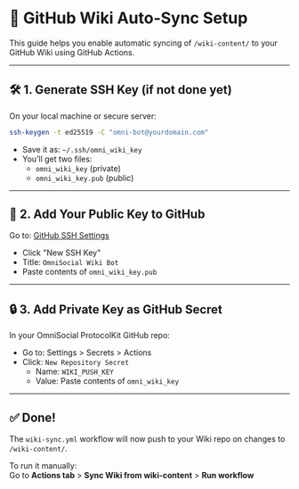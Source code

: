 # 🔐 GitHub Wiki Auto-Sync Setup

This guide helps you enable automatic syncing of `/wiki-content/` to your GitHub Wiki using GitHub Actions.

---

## 🛠️ 1. Generate SSH Key (if not done yet)

On your local machine or secure server:

```bash
ssh-keygen -t ed25519 -C "omni-bot@yourdomain.com"
```

- Save it as: `~/.ssh/omni_wiki_key`
- You’ll get two files:
  - `omni_wiki_key` (private)
  - `omni_wiki_key.pub` (public)

---

## 🔐 2. Add Your Public Key to GitHub

Go to: [GitHub SSH Settings](https://github.com/settings/keys)

- Click "New SSH Key"
- Title: `OmniSocial Wiki Bot`
- Paste contents of `omni_wiki_key.pub`

---

## 🔒 3. Add Private Key as GitHub Secret

In your OmniSocial ProtocolKit GitHub repo:

- Go to: Settings > Secrets > Actions
- Click: `New Repository Secret`
  - Name: `WIKI_PUSH_KEY`
  - Value: Paste contents of `omni_wiki_key`

---

## ✅ Done!

The `wiki-sync.yml` workflow will now push to your Wiki repo on changes to `/wiki-content/`.

To run it manually:  
Go to **Actions tab** > **Sync Wiki from wiki-content** > **Run workflow**

